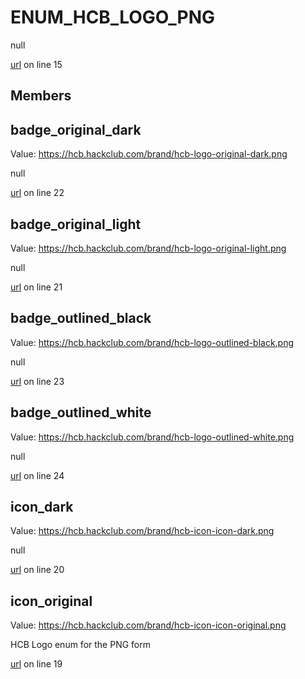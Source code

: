 # ENUM_HCB_LOGO_PNG

null 

[url](https://github.com/devramsean0/hcb.js/blob/8a19b01/src/enums/hcb_logos.ts#L15) on line 15  

## Members
## badge_original_dark
Value: https://hcb.hackclub.com/brand/hcb-logo-original-dark.png 

null 

[url](https://github.com/devramsean0/hcb.js/blob/8a19b01/src/enums/hcb_logos.ts#L22) on line 22  

## badge_original_light
Value: https://hcb.hackclub.com/brand/hcb-logo-original-light.png 

null 

[url](https://github.com/devramsean0/hcb.js/blob/8a19b01/src/enums/hcb_logos.ts#L21) on line 21  

## badge_outlined_black
Value: https://hcb.hackclub.com/brand/hcb-logo-outlined-black.png 

null 

[url](https://github.com/devramsean0/hcb.js/blob/8a19b01/src/enums/hcb_logos.ts#L23) on line 23  

## badge_outlined_white
Value: https://hcb.hackclub.com/brand/hcb-logo-outlined-white.png 

null 

[url](https://github.com/devramsean0/hcb.js/blob/8a19b01/src/enums/hcb_logos.ts#L24) on line 24  

## icon_dark
Value: https://hcb.hackclub.com/brand/hcb-icon-icon-dark.png 

null 

[url](https://github.com/devramsean0/hcb.js/blob/8a19b01/src/enums/hcb_logos.ts#L20) on line 20  

## icon_original
Value: https://hcb.hackclub.com/brand/hcb-icon-icon-original.png 


HCB Logo enum for the PNG form 

[url](https://github.com/devramsean0/hcb.js/blob/8a19b01/src/enums/hcb_logos.ts#L19) on line 19  
